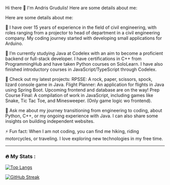Hi there 👋
I'm Andris Grudulis!
Here are some details about me:

Here are some details about me:

🔭 I have over 15 years of experience in the field of civil engineering, with roles ranging from a projector to head of department in a civil engineering company. My coding journey started with developing small applications for Arduino.

🌱 I’m currently studying Java at Codelex with an aim to become a proficient backend or full-stack developer. I have certifications in C++ from ProgrammingHub and have taken Python courses on SoloLearn. I have also finished introductory courses in JavaScript/TypeScript through Codelex.

💼 Check out my latest projects:
    RPSSE: A rock, paper, scissors, spock, lizard console game in Java.
    Flight Planner: An application for flights in Java using Spring Boot. Upcoming frontend and database are on the way!
    Prep Course Final: A compilation of work in JavaScript, including games like Snake, Tic Tac Toe, and Minesweeper. (Only game logic wo frontend).

💬 Ask me about my journey transitioning from engineering to coding, about Python, C++, or my ongoing experience with Java. I can also share some insights on building independent websites.

⚡ Fun fact: When I am not coding, you can find me hiking, riding motorcycles, or traveling. I love exploring new technologies in my free time.

---

### :fire: My Stats :

[![Top Langs](https://github-readme-stats.vercel.app/api/top-langs/?username=SunPower120&layout=compact&theme=vision-friendly-dark)](https://github.com/anuraghazra/github-readme-stats)

[![GitHub Streak](http://github-readme-streak-stats.herokuapp.com?user=SunPower120&theme=dark&background=000000)](https://git.io/streak-stats)

